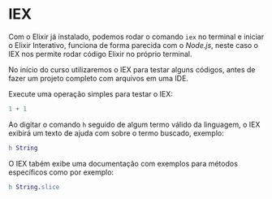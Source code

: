 # IEX

Com o Elixir já instalado, podemos rodar o comando `iex` no terminal e iniciar o Elixir Interativo, funciona de forma parecida com o _Node.js_, neste caso o IEX nos permite rodar código Elixir no próprio terminal.

No início do curso utilizaremos o IEX para testar alguns códigos, antes de fazer um projeto completo com arquivos em uma IDE.

Execute uma operação simples para testar o IEX:

```erl
1 + 1
```

Ao digitar o comando `h` seguido de algum termo válido da linguagem, o IEX exibirá um texto de ajuda com sobre o termo buscado, exemplo:

```erl
h String
```

O IEX tabém exibe uma documentação com exemplos para métodos específicos como por exemplo:

```erl
h String.slice
```
